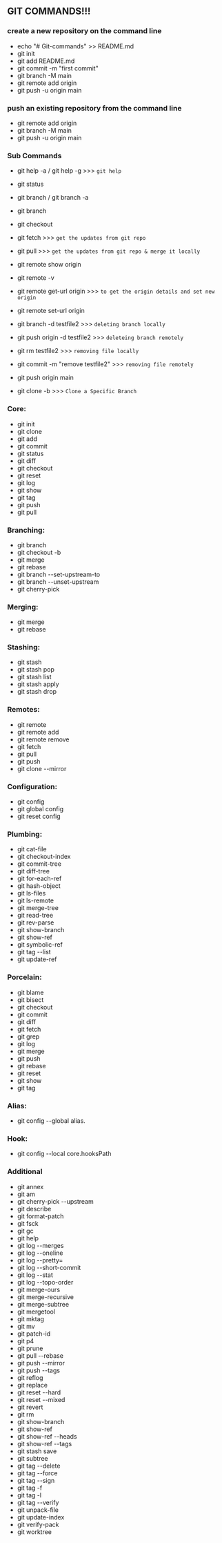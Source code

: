 ## GIT COMMANDS!!!

### create a new repository on the command line
- echo "# Git-commands" >> README.md
- git init
- git add README.md
- git commit -m "first commit"
- git branch -M main
- git remote add origin <remote-url>
- git push -u origin main


### push an existing repository from the command line
- git remote add origin <remote-url>
- git branch -M main
- git push -u origin main

### Sub Commands
- git help -a / git help -g             >>>  `git help`

- git status
- git branch / git branch -a
- git branch <brname>
- git checkout <brname>
- git fetch                             >>> `get the updates from git repo`
- git pull                              >>> `get the updates from git repo & merge it locally`
- git remote show origin
- git remote -v
- git remote get-url origin             >>> `to get the origin details and set new origin`
- git remote set-url origin <remote-url>
- git branch -d testfile2				>>>	`deleting branch locally`
- git push origin -d testfile2			>>> `deleteing branch remotely`
- git rm testfile2						>>> `removing file locally`
- git commit -m "remove testfile2"		>>> `removing file remotely`
- git push origin main
- git clone -b <brname> <remote-url>	>>>  `Clone a Specific Branch`



### Core:
- git init
- git clone
- git add
- git commit
- git status
- git diff
- git checkout
- git reset
- git log
- git show
- git tag
- git push
- git pull

### Branching:
- git branch
- git checkout -b
- git merge
- git rebase
- git branch --set-upstream-to
- git branch --unset-upstream
- git cherry-pick

### Merging:
- git merge
- git rebase

### Stashing:
- git stash
- git stash pop
- git stash list
- git stash apply
- git stash drop

### Remotes:
- git remote
- git remote add
- git remote remove
- git fetch
- git pull
- git push
- git clone --mirror

### Configuration:
- git config
- git global config
- git reset config

### Plumbing:
- git cat-file
- git checkout-index
- git commit-tree
- git diff-tree
- git for-each-ref
- git hash-object
- git ls-files
- git ls-remote
- git merge-tree
- git read-tree
- git rev-parse
- git show-branch
- git show-ref
- git symbolic-ref
- git tag --list
- git update-ref

### Porcelain:
- git blame
- git bisect
- git checkout
- git commit
- git diff
- git fetch
- git grep
- git log
- git merge
- git push
- git rebase
- git reset
- git show
- git tag

### Alias:
- git config --global alias.<alias> <command>

### Hook:
- git config --local core.hooksPath <path>

### Additional
- git annex
- git am
- git cherry-pick --upstream
- git describe
- git format-patch
- git fsck
- git gc
- git help
- git log --merges
- git log --oneline
- git log --pretty=
- git log --short-commit
- git log --stat
- git log --topo-order
- git merge-ours
- git merge-recursive
- git merge-subtree
- git mergetool
- git mktag
- git mv
- git patch-id
- git p4
- git prune
- git pull --rebase
- git push --mirror
- git push --tags
- git reflog
- git replace
- git reset --hard
- git reset --mixed
- git revert
- git rm
- git show-branch
- git show-ref
- git show-ref --heads
- git show-ref --tags
- git stash save
- git subtree
- git tag --delete
- git tag --force
- git tag --sign
- git tag -f
- git tag -l
- git tag --verify
- git unpack-file
- git update-index
- git verify-pack
- git worktree